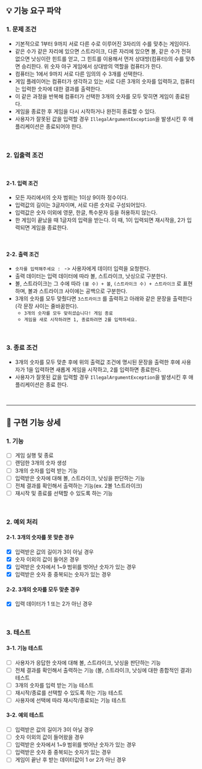 ## 💡 기능 요구 파악

### 1. 문제 조건

- 기본적으로 1부터 9까지 서로 다른 수로 이루어진 3자리의 수를 맞추는 게임이다.
- 같은 수가 같은 자리에 있으면 스트라이크, 다른 자리에 있으면 볼, 같은 수가 전혀 없으면 낫싱이란 힌트를 얻고, 그 힌트를 이용해서 먼저 상대방(컴퓨터)의 수를 맞추면 승리한다.
  위 숫자 야구 게임에서 상대방의 역할을 컴퓨터가 한다.
- 컴퓨터는 1에서 9까지 서로 다른 임의의 수 3개를 선택한다.
- 게임 플레이어는 컴퓨터가 생각하고 있는 서로 다른 3개의 숫자를 입력하고, 컴퓨터는 입력한 숫자에 대한 결과를 출력한다.
- 이 같은 과정을 반복해 컴퓨터가 선택한 3개의 숫자를 모두 맞히면 게임이 종료된다.
- 게임을 종료한 후 게임을 다시 시작하거나 완전히 종료할 수 있다.
- 사용자가 잘못된 값을 입력할 경우 `IllegalArgumentException`을 발생시킨 후 애플리케이션은 종료되어야 한다.

<br>

### 2. 입출력 조건

<br>

#### 2-1. 입력 조건
- 모든 자리에서의 숫자 범위는 1이상 9이하 정수이다.
- 입력값의 길이는 3글자이며, 서로 다른 숫자로 구성되어있다.
- 입력값은 숫자 이외에 영문, 한글, 특수문자 등을 허용하지 않는다.
- 한 게임이 끝났을 때 1글자의 입력을 받는다. 이 때, 1이 입력되면 재시작을, 2가 입력되면 게임을 종료한다.

<br>

#### 2-2. 출력 조건

- `숫자를 입력해주세요 : ` -> 사용자에게 데이터 입력을 요청한다.
- 출력 데이터는 입력 데이터에 따라 볼, 스트라이크, 낫싱으로 구분한다.
- 볼, 스트라이크는 그 수에 따라 `(볼 수) + 볼`, `(스트라이크 수) + 스트라이크` 로 표현하며, 볼과 스트라이크 사이에는 공백으로 구분한다.
- 3개의 숫자를 모두 맞췄다면 `3스트라이크` 를 출력하고 아래와 같은 문장을 출력한다(각 문장 사이는 줄바꿈한다).
    - `3개의 숫자를 모두 맞히셨습니다! 게임 종료`
    - `게임을 새로 시작하려면 1, 종료하려면 2를 입력하세요.`

<br>

### 3. 종료 조건

- 3개의 숫자를 모두 맞춘 후에 위의 출력값 조건에 명시된 문장을 출력한 후에 사용자가 1을 입력하면 새롭게 게임을 시작하고, 2를 입력하면 종료한다.
- 사용자가 잘못된 값을 입력할 경우 `IllegalArgumentException`을 발생시킨 후 애플리케이션은 종료 한다.

<br><hr>

## 💬 구현 기능 상세

### 1. 기능

- [ ] 게임 실행 및 종료
- [ ] 랜덤한 3개의 숫자 생성
- [ ] 3개의 숫자를 입력 받는 기능
- [ ] 입력받은 숫자에 대해 볼, 스트라이크, 낫싱을 판단하는 기능
- [ ] 전체 결과를 확인해서 출력하는 기능(ex. 2볼 1스트라이크)
- [ ] 재시작 및 종료를 선택할 수 있도록 하는 기능

<br>

### 2. 예외 처리

#### 2-1. 3개의 숫자를 못 맞춘 경우

- [x] 입력받은 값의 길이가 3이 아닐 경우
- [x] 숫자 이외의 값이 들어온 경우
- [x] 입력받은 숫자에서 1~9 범위를 벗어난 숫자가 있는 경우
- [x] 입력받은 숫자 중 중복되는 숫자가 있는 경우

#### 2-2. 3개의 숫자를 모두 맞춘 경우

- [x] 입력 데이터가 1 또는 2가 아닌 경우

<br>

### 3. 테스트

#### 3-1. 기능 테스트

- [ ] 사용자가 응답한 숫자에 대해 볼, 스트라이크, 낫싱을 판단하는 기능
- [ ] 전체 결과를 확인해서 출력하는 기능 (볼, 스트라이크, 낫싱에 대한 종합적인 결과) 테스트
- [ ] 3개의 숫자를 입력 받는 기능 테스트
- [ ] 재시작/종료를 선택할 수 있도록 하는 기능 테스트
- [ ] 사용자에 선택에 따라 재시작/종료되는 기능 테스트

#### 3-2. 예외 테스트

- [ ] 입력받은 값의 길이가 3이 아닐 경우
- [ ] 숫자 이외의 값이 들어왔을 경우
- [ ] 입력받은 숫자에서 1~9 범위를 벗어난 숫자가 있는 경우
- [ ] 입력받은 숫자 중 중복되는 숫자가 있는 경우
- [ ] 게임이 끝난 후 받는 데이터값이 1 or 2가 아닌 경우